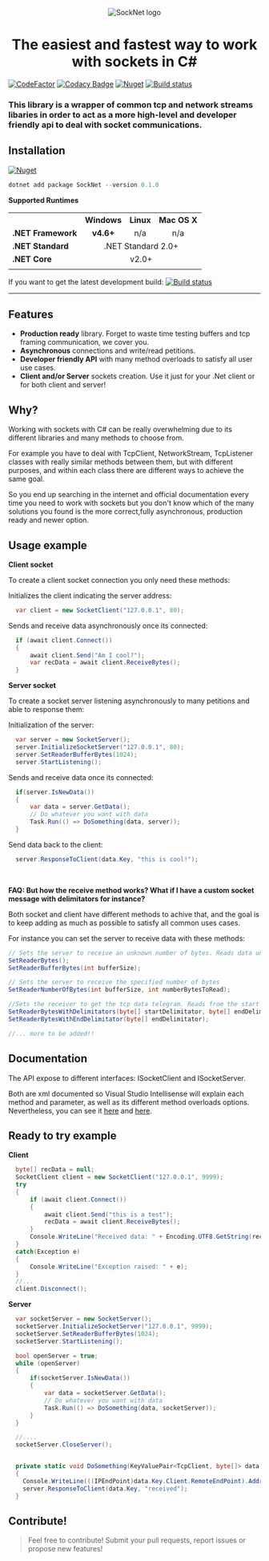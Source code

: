 <p align="center">
  <img src="https://github.com/PauSabatesC/SockNet/blob/develop/SockNet.PNG" alt="SockNet logo"/>
</p>

<h1 align="center">
  The easiest and fastest way to work with sockets in C#
</h1>

[![CodeFactor](https://www.codefactor.io/repository/github/pausabatesc/socknet/badge)](https://www.codefactor.io/repository/github/pausabatesc/socknet)
[![Codacy Badge](https://api.codacy.com/project/badge/Grade/97b9677cd0354202b7d0bb4fd9e364fb)](https://www.codacy.com/manual/PauSabatesC/SockNet?utm_source=github.com&amp;utm_medium=referral&amp;utm_content=PauSabatesC/SockNet&amp;utm_campaign=Badge_Grade)
[![Nuget](https://img.shields.io/nuget/v/SockNet)](https://www.nuget.org/packages/SockNet/)
[![Build status](https://ci.appveyor.com/api/projects/status/x9mkgssl3n6yb9p7?svg=true)](https://ci.appveyor.com/project/PauSabatesC/socknet-kaa6k)


### This library is a wrapper of common tcp and network streams libaries in order to act as a more high-level and developer friendly api to deal with socket communications.


## Installation
[![Nuget](https://img.shields.io/nuget/v/SockNet)](https://www.nuget.org/packages/SockNet/)

```powershell
dotnet add package SockNet --version 0.1.0
```

**Supported Runtimes**

<table>
<tr>
<th></th>

<th>Windows</th>
	
<th>Linux</th>

<th>Mac OS X</th>

</tr>
<tr>
 <td><strong>.NET Framework</strong</td>
 <td align='center'><strong>v4.6+</strong></td>
 <td align='center'>n/a</td>
 <td align='center'>n/a</td>
</tr>
<tr>
 <td><strong>.NET Standard</strong></td>
 <td colspan='3' align='center'>.NET Standard 2.0+</td>
</tr>
<tr>
 <td><strong>.NET Core</strong></td>
 <td colspan='3' align='center'>v2.0+</td>
</tr>
<tr>
	<td colspan='4'></td>
</tr>
</table>


If you want to get the latest development build: [![Build status](https://ci.appveyor.com/api/projects/status/x9mkgssl3n6yb9p7/branch/develop?svg=true)](https://ci.appveyor.com/project/PauSabatesC/socknet-kaa6k/branch/develop)

---

## Features
- **Production ready** library. Forget to waste time testing buffers and tcp framing communication, we cover you.
- **Asynchronous** connections and write/read petitions.
- **Developer friendly API** with many method overloads to satisfy all user use cases.
- **Client and/or Server** sockets creation. Use it just for your .Net client or for both client and server!

## Why?
Working with sockets with C# can be really overwhelming due to its different libraries and many methods to choose from.

For example you have to deal with TcpClient, NetworkStream, TcpListener classes with really similar methods between them, but with different purposes, and within each class there are different ways to achieve the same goal. 

So you end up searching in the internet and official documentation every time you need to work with sockets but you don't know which of the many solutions you found is the more correct,fully asynchronous, production ready and newer option.


## Usage example

**Client socket**

To create a client socket connection you only need these methods:

Initializes the client indicating the server address:
```cs
  var client = new SocketClient("127.0.0.1", 80);
```
Sends and receive data asynchronously once its connected:
```cs
  if (await client.Connect())
  {
      await client.Send("Am I cool?");
      var recData = await client.ReceiveBytes();
  }
```

**Server socket**

To create a socket server listening asynchronously to many petitions and able to response them:

Initialization of the server:
```cs
  var server = new SocketServer();
  server.InitializeSocketServer("127.0.0.1", 80);
  server.SetReaderBufferBytes(1024);
  server.StartListening();
```
Sends and receive data once its connected:
```cs
  if(server.IsNewData())
  {
      var data = server.GetData();
      // Do whatever you want with data
      Task.Run(() => DoSomething(data, server));
  }
```
Send data back to the client:
```cs
  server.ResponseToClient(data.Key, "this is cool!");
```
<br>

**FAQ: But how the receive method works? What if I have a custom socket message with delimitators for instance?**

Both socket and client have different methods to achive that, and the goal is to keep adding as much as possible to satisfy all common uses cases.

For instance you can set the server to receive data with these methods:
```cs
// Sets the server to receive an unknown number of bytes. Reads data until it stops receiving.
SetReaderBytes();
SetReaderBufferBytes(int bufferSize);

// Sets the server to receive the specified number of bytes
SetReaderNumberOfBytes(int bufferSize, int numberBytesToRead);

//Sets the receiver to get the tcp data telegram. Reads from the start delimitator until the end delimitator is reached.
SetReaderBytesWithDelimitators(byte[] startDelimitator, byte[] endDelimitator);
SetReaderBytesWithEndDelimitator(byte[] endDelimitator);

//... more to be added!!
```

## Documentation

The API expose to different interfaces: ISocketClient and ISocketServer.

Both are xml documented so Visual Studio Intellisense will explain each method and parameter, as well as its different method overloads options.
Nevertheless, you can see it <a href="https://github.com/PauSabatesC/SockNet/blob/develop/src/SockNet/ClientSocket/ISocketClient.cs">here</a> and <a href="https://github.com/PauSabatesC/SockNet/blob/develop/src/SockNet/ServerSocket/ISocketServer.cs">here</a>.


## Ready to try example

**Client**
```cs
  byte[] recData = null;
  SocketClient client = new SocketClient("127.0.0.1", 9999);
  try
  {
      if (await client.Connect())
      {
          await client.Send("this is a test");
          recData = await client.ReceiveBytes();
      }
      Console.WriteLine("Received data: " + Encoding.UTF8.GetString(recData));
  }
  catch(Exception e)
  {
      Console.WriteLine("Exception raised: " + e);
  }
  //...
  client.Disconnect();
```

**Server**
```cs
  var socketServer = new SocketServer();
  socketServer.InitializeSocketServer("127.0.0.1", 9999);
  socketServer.SetReaderBufferBytes(1024);
  socketServer.StartListening();

  bool openServer = true;
  while (openServer)
  {
      if(socketServer.IsNewData())
      {
          var data = socketServer.GetData();
          // Do whatever you want with data
          Task.Run(() => DoSomething(data, socketServer));
      }
  }

  //.... 
  socketServer.CloseServer();


  private static void DoSomething(KeyValuePair<TcpClient, byte[]> data, SocketServer server)
  {
    Console.WriteLine(((IPEndPoint)data.Key.Client.RemoteEndPoint).Address.ToString() + ": " + Encoding.UTF8.GetString(data.Value));
    server.ResponseToClient(data.Key, "received");
  }
```

## Contribute!

> Feel free to contribute! Submit your pull requests, report issues or propose new features!
